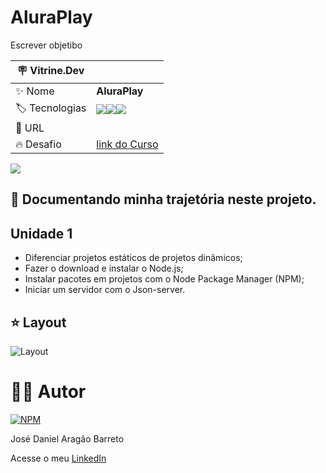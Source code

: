 # AluraPlay

Escrever objetibo

| :placard: Vitrine.Dev |     |
| -------------  | --- |
| :sparkles: Nome        | **AluraPlay**
| :label: Tecnologias | <img src="https://img.shields.io/badge/HTML5-E34F26?style=for-the-badge&logo=html5&logoColor=white"><img src="https://img.shields.io/badge/CSS3-1572B6?style=for-the-badge&logo=css3&logoColor=white"><img src="https://img.shields.io/badge/JavaScript-F7DF1E?style=for-the-badge&logo=javascript&logoColor=black">
| :rocket: URL         | []()
| :fire: Desafio     | [link do Curso](https://cursos.alura.com.br/course/javascript-criando-requisicoes)
<!-- Inserir imagem com a #vitrinedev ao final do link -->

![](#vitrinedev)

## 🤯 Documentando minha trajetória neste projeto.

## Unidade 1

- Diferenciar projetos estáticos de projetos dinâmicos;
- Fazer o download e instalar o Node.js;
- Instalar pacotes em projetos com o Node Package Manager (NPM);
- Iniciar um servidor com o Json-server.


## ⭐ Layout
![Layout]()


# 🙋‍♂️ Autor

[![NPM](https://img.shields.io/npm/l/react)](https://github.com/DanielBarret0/codeChella/blob/main/LICENSE.md)

José Daniel Aragão Barreto

Acesse o meu [LinkedIn](https://www.linkedin.com/in/daniel-barreto-1b763216a/)
